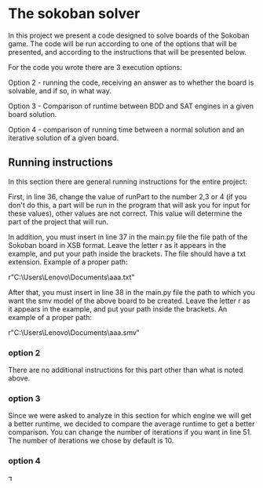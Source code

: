 # The sokoban solver
In this project we present a code designed to solve boards of the Sokoban game.
The code will be run according to one of the options that will be presented, and according to the instructions that will be presented below.

For the code you wrote there are 3 execution options:

Option 2 - running the code, receiving an answer as to whether the board is solvable, and if so, in what way.

Option 3 - Comparison of runtime between BDD and SAT engines in a given board solution.

Option 4 - comparison of running time between a normal solution and an iterative solution of a given board.

## Running instructions

In this section there are general running instructions for the entire project:

First, in line 36, change the value of runPart to the number 2,3 or 4 (if you don't do this, a part will be run in the program that will ask you for input for these values), other values are not correct. This value will determine the part of the project that will run.

In addition, you must insert in line 37 in the main.py file the file path of the Sokoban board in XSB format. Leave the letter r as it appears in the example, and put your path inside the brackets. The file should have a txt extension. Example of a proper path:

r"C:\Users\Lenovo\Documents\aaa.txt"

After that, you must insert in line 38 in the main.py file the path to which you want the smv model of the above board to be created. Leave the letter r as it appears in the example, and put your path inside the brackets. An example of a proper path:

r"C:\Users\Lenovo\Documents\aaa.smv"

### option 2

There are no additional instructions for this part other than what is noted above.

### option 3

Since we were asked to analyze in this section for which engine we will get a better runtime, we decided to compare the average runtime to get a better comparison. You can change the number of iterations if you want in line 51. The number of iterations we chose by default is 10.

### option 4
ד



